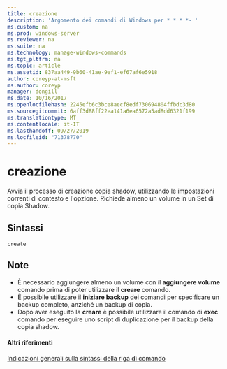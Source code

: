 ```yaml
---
title: creazione
description: 'Argomento dei comandi di Windows per * * * *- '
ms.custom: na
ms.prod: windows-server
ms.reviewer: na
ms.suite: na
ms.technology: manage-windows-commands
ms.tgt_pltfrm: na
ms.topic: article
ms.assetid: 837aa449-9b60-41ae-9ef1-ef67af6e5918
author: coreyp-at-msft
ms.author: coreyp
manager: dongill
ms.date: 10/16/2017
ms.openlocfilehash: 2245efb6c3bce8aecf8edf730694804ffbdc3d80
ms.sourcegitcommit: 6aff3d88ff22ea141a6ea6572a5ad8dd6321f199
ms.translationtype: MT
ms.contentlocale: it-IT
ms.lasthandoff: 09/27/2019
ms.locfileid: "71378770"
---
```

# <a name="create"></a>creazione



Avvia il processo di creazione copia shadow, utilizzando le impostazioni correnti di contesto e l'opzione. Richiede almeno un volume in un Set di copia Shadow.

## <a name="syntax"></a>Sintassi

```
create
```

## <a name="remarks"></a>Note

-   È necessario aggiungere almeno un volume con il **aggiungere volume** comando prima di poter utilizzare il **creare** comando.
-   È possibile utilizzare il **iniziare backup** dei comandi per specificare un backup completo, anziché un backup di copia.
-   Dopo aver eseguito la **creare** è possibile utilizzare il comando di **exec** comando per eseguire uno script di duplicazione per il backup della copia shadow.

#### <a name="additional-references"></a>Altri riferimenti

[Indicazioni generali sulla sintassi della riga di comando](command-line-syntax-key.md)